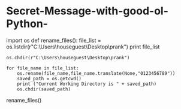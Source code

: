 # Secret-Message-with-good-ol-Python-

import os 
def rename_files(): 
    file_list = os.listdir(r"C:\Users\houseguest\Desktop\prank")
    print file_list

    
    os.chdir(r"C:\Users\houseguest\Desktop\prank")

    for file_name in file_list:
        os.rename(file_name,file_name.translate(None,"0123456789"))
        saved_path = os.getcwd()
        print ("Current Working Directory is " + saved_path)
        os.chdir(saved_path)      
rename_files()






